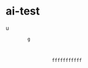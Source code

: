   # ai-test 
  u
 
            g   
 

   
                     fffffffffff
                            
             
                      
      
        
 
    
 
 
